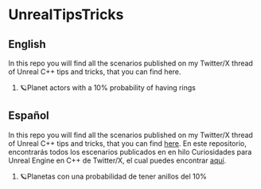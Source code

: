 # UnrealTipsTricks

## English
In this repo you will find all the scenarios published on my Twitter/X thread of Unreal C++ tips and tricks, that you can find here.

1. 🪐Planet actors with a 10% probability of having rings


## Español
In this repo you will find all the scenarios published on my Twitter/X thread of Unreal C++ tips and tricks, that you can find [here](https://twitter.com/4rkanos/status/1713513817127195041).
En este repositorio, encontrarás todos los escenarios publicados en en hilo Curiosidades para Unreal Engine en C++ de Twitter/X, el cual puedes encontrar [aquí](https://twitter.com/4rkanos/status/1713522656765460596).

1. 🪐Planetas con una probabilidad de tener anillos del 10%